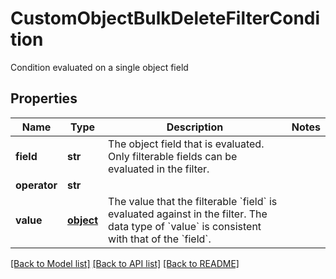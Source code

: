 # CustomObjectBulkDeleteFilterCondition

Condition evaluated on a single object field
## Properties
Name | Type | Description | Notes
------------ | ------------- | ------------- | -------------
**field** | **str** | The object field that is evaluated. Only filterable fields can be evaluated in the filter. | 
**operator** | **str** |  | 
**value** | [**object**](.md) | The value that the filterable &#x60;field&#x60; is evaluated against in the filter. The data type of &#x60;value&#x60; is consistent with that of the &#x60;field&#x60;. | 

[[Back to Model list]](../README.md#documentation-for-models) [[Back to API list]](../README.md#documentation-for-api-endpoints) [[Back to README]](../README.md)


